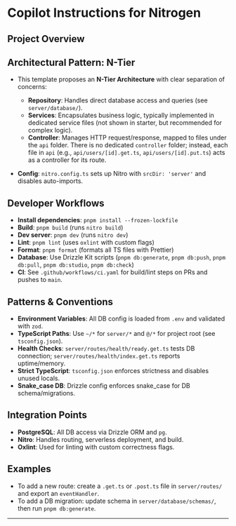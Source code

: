 # Copilot Instructions for Nitrogen

## Project Overview

## Architectural Pattern: N-Tier

- This template proposes an **N-Tier Architecture** with clear separation of concerns:
  - **Repository**: Handles direct database access and queries (see `server/database/`).
  - **Services**: Encapsulates business logic, typically implemented in dedicated service files (not shown in starter, but recommended for complex logic).
  - **Controller**: Manages HTTP request/response, mapped to files under the `api` folder. There is no dedicated `controller` folder; instead, each file in `api` (e.g., `api/users/[id].get.ts`, `api/users/[id].put.ts`) acts as a controller for its route.

- **Config**: `nitro.config.ts` sets up Nitro with `srcDir: 'server'` and disables auto-imports.

## Developer Workflows

- **Install dependencies**: `pnpm install --frozen-lockfile`
- **Build**: `pnpm build` (runs `nitro build`)
- **Dev server**: `pnpm dev` (runs `nitro dev`)
- **Lint**: `pnpm lint` (uses `oxlint` with custom flags)
- **Format**: `pnpm format` (formats all TS files with Prettier)
- **Database**: Use Drizzle Kit scripts (`pnpm db:generate`, `pnpm db:push`, `pnpm db:pull`, `pnpm db:studio`, `pnpm db:check`)
- **CI**: See `.github/workflows/ci.yaml` for build/lint steps on PRs and pushes to `main`.

## Patterns & Conventions

- **Environment Variables**: All DB config is loaded from `.env` and validated with `zod`.
- **TypeScript Paths**: Use `~/*` for `server/*` and `@/*` for project root (see `tsconfig.json`).
- **Health Checks**: `server/routes/health/ready.get.ts` tests DB connection; `server/routes/health/index.get.ts` reports uptime/memory.
- **Strict TypeScript**: `tsconfig.json` enforces strictness and disables unused locals.
- **Snake_case DB**: Drizzle config enforces snake_case for DB schema/migrations.

## Integration Points

- **PostgreSQL**: All DB access via Drizzle ORM and `pg`.
- **Nitro**: Handles routing, serverless deployment, and build.
- **Oxlint**: Used for linting with custom correctness flags.

## Examples

- To add a new route: create a `.get.ts` or `.post.ts` file in `server/routes/` and export an `eventHandler`.
- To add a DB migration: update schema in `server/database/schemas/`, then run `pnpm db:generate`.

---
